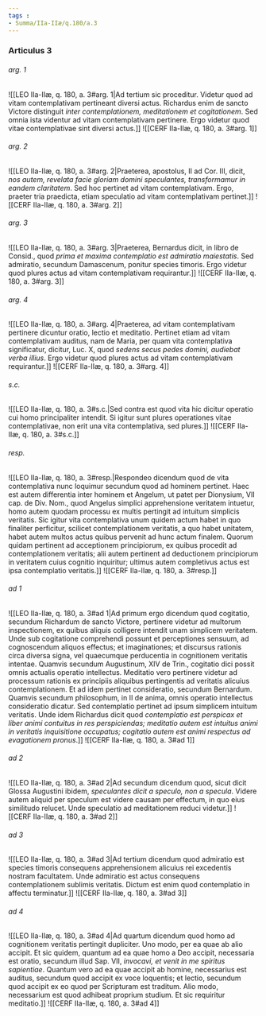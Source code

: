 ```yaml
---
tags : 
- Summa/IIa-IIæ/q.180/a.3
---
```


### Articulus 3

###### arg. 1
![[LEO IIa-IIæ, q. 180, a. 3#arg. 1|Ad tertium sic proceditur. Videtur quod ad vitam contemplativam pertineant diversi actus. Richardus enim de sancto Victore distinguit *inter contemplationem, meditationem et cogitationem*. Sed omnia ista videntur ad vitam contemplativam pertinere. Ergo videtur quod vitae contemplativae sint diversi actus.]]
![[CERF IIa-IIæ, q. 180, a. 3#arg. 1]]

###### arg. 2
![[LEO IIa-IIæ, q. 180, a. 3#arg. 2|Praeterea, apostolus, II ad Cor. III, dicit, *nos autem, revelata facie gloriam domini speculantes, transformamur in eandem claritatem*. Sed hoc pertinet ad vitam contemplativam. Ergo, praeter tria praedicta, etiam speculatio ad vitam contemplativam pertinet.]]
![[CERF IIa-IIæ, q. 180, a. 3#arg. 2]]

###### arg. 3
![[LEO IIa-IIæ, q. 180, a. 3#arg. 3|Praeterea, Bernardus dicit, in libro de Consid., quod *prima et maxima contemplatio est admiratio maiestatis*. Sed admiratio, secundum Damascenum, ponitur species timoris. Ergo videtur quod plures actus ad vitam contemplativam requirantur.]]
![[CERF IIa-IIæ, q. 180, a. 3#arg. 3]]

###### arg. 4
![[LEO IIa-IIæ, q. 180, a. 3#arg. 4|Praeterea, ad vitam contemplativam pertinere dicuntur oratio, lectio et meditatio. Pertinet etiam ad vitam contemplativam auditus, nam de Maria, per quam vita contemplativa significatur, dicitur, Luc. X, quod *sedens secus pedes domini, audiebat verba illius*. Ergo videtur quod plures actus ad vitam contemplativam requirantur.]]
![[CERF IIa-IIæ, q. 180, a. 3#arg. 4]]

###### s.c.
![[LEO IIa-IIæ, q. 180, a. 3#s.c.|Sed contra est quod vita hic dicitur operatio cui homo principaliter intendit. Si igitur sunt plures operationes vitae contemplativae, non erit una vita contemplativa, sed plures.]]
![[CERF IIa-IIæ, q. 180, a. 3#s.c.]]

###### resp.
![[LEO IIa-IIæ, q. 180, a. 3#resp.|Respondeo dicendum quod de vita contemplativa nunc loquimur secundum quod ad hominem pertinet. Haec est autem differentia inter hominem et Angelum, ut patet per Dionysium, VII cap. de Div. Nom., quod Angelus simplici apprehensione veritatem intuetur, homo autem quodam processu ex multis pertingit ad intuitum simplicis veritatis. Sic igitur vita contemplativa unum quidem actum habet in quo finaliter perficitur, scilicet contemplationem veritatis, a quo habet unitatem, habet autem multos actus quibus pervenit ad hunc actum finalem. Quorum quidam pertinent ad acceptionem principiorum, ex quibus procedit ad contemplationem veritatis; alii autem pertinent ad deductionem principiorum in veritatem cuius cognitio inquiritur; ultimus autem completivus actus est ipsa contemplatio veritatis.]]
![[CERF IIa-IIæ, q. 180, a. 3#resp.]]

###### ad 1
![[LEO IIa-IIæ, q. 180, a. 3#ad 1|Ad primum ergo dicendum quod cogitatio, secundum Richardum de sancto Victore, pertinere videtur ad multorum inspectionem, ex quibus aliquis colligere intendit unam simplicem veritatem. Unde sub cogitatione comprehendi possunt et perceptiones sensuum, ad cognoscendum aliquos effectus; et imaginationes; et discursus rationis circa diversa signa, vel quaecumque perducentia in cognitionem veritatis intentae. Quamvis secundum Augustinum, XIV de Trin., cogitatio dici possit omnis actualis operatio intellectus. Meditatio vero pertinere videtur ad processum rationis ex principiis aliquibus pertingentis ad veritatis alicuius contemplationem. Et ad idem pertinet consideratio, secundum Bernardum. Quamvis secundum philosophum, in II de anima, omnis operatio intellectus consideratio dicatur. Sed contemplatio pertinet ad ipsum simplicem intuitum veritatis. Unde idem Richardus dicit quod *contemplatio est perspicax et liber animi contuitus in res perspiciendas; meditatio autem est intuitus animi in veritatis inquisitione occupatus; cogitatio autem est animi respectus ad evagationem pronus*.]]
![[CERF IIa-IIæ, q. 180, a. 3#ad 1]]

###### ad 2
![[LEO IIa-IIæ, q. 180, a. 3#ad 2|Ad secundum dicendum quod, sicut dicit Glossa Augustini ibidem, *speculantes dicit a speculo, non a specula*. Videre autem aliquid per speculum est videre causam per effectum, in quo eius similitudo relucet. Unde speculatio ad meditationem reduci videtur.]]
![[CERF IIa-IIæ, q. 180, a. 3#ad 2]]

###### ad 3
![[LEO IIa-IIæ, q. 180, a. 3#ad 3|Ad tertium dicendum quod admiratio est species timoris consequens apprehensionem alicuius rei excedentis nostram facultatem. Unde admiratio est actus consequens contemplationem sublimis veritatis. Dictum est enim quod contemplatio in affectu terminatur.]]
![[CERF IIa-IIæ, q. 180, a. 3#ad 3]]

###### ad 4
![[LEO IIa-IIæ, q. 180, a. 3#ad 4|Ad quartum dicendum quod homo ad cognitionem veritatis pertingit dupliciter. Uno modo, per ea quae ab alio accipit. Et sic quidem, quantum ad ea quae homo a Deo accipit, necessaria est oratio, secundum illud Sap. VII, *invocavi, et venit in me spiritus sapientiae*. Quantum vero ad ea quae accipit ab homine, necessarius est auditus, secundum quod accipit ex voce loquentis; et lectio, secundum quod accipit ex eo quod per Scripturam est traditum. Alio modo, necessarium est quod adhibeat proprium studium. Et sic requiritur meditatio.]]
![[CERF IIa-IIæ, q. 180, a. 3#ad 4]]

